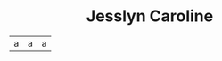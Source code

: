 <h1 align="center">Jesslyn Caroline</h1>
<table>
  <tr>
    <td>a</td>
    <td>a</td>
    <td>a</td>
  </tr>
</table>
<img src="https://regeld.com/desi/wp-content/uploads/2020/03/200315_a_trip_mobilephone.png" style="width: 10px; height: auto"/>
